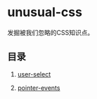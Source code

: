 # unusual-css

发掘被我们忽略的CSS知识点。

## 目录

1. [user-select](docs/user-select.md)

1. [pointer-events](docs/pointer-events.md)